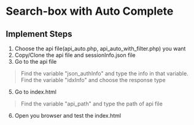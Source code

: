 # Search-box with Auto Complete

## Implement Steps
1. Choose the api file(api_auto.php, api_auto_with_filter.php) you want
2. Copy/Clone the api file and sessionInfo.json file
3. Go to the api file
>Find the variable "json_authInfo" and type the info in that variable.
>Find the variable "idxInfo" and choose the response type
5. Go to index.html
>Find the variable "api_path" and type the path of api file
6. Open you browser and test the index.html
